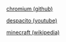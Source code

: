 [chromium (github)](https://github.com/chromium/chromium)

[despacito (youtube)](https://www.youtube.com/watch?v=kJQP7kiw5Fk)

[minecraft (wikipedia)](https://en.wikipedia.org/wiki/Minecraft)
